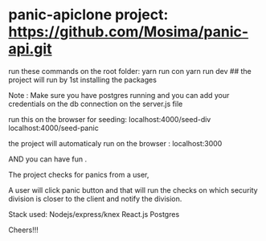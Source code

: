 # panic-apiclone project: https://github.com/Mosima/panic-api.git

run these commands on the root folder:
yarn run con
yarn run dev  ## the project will run by 1st installing the packages

Note : Make sure you have postgres running and you can add your credentials on the db connection on the server.js file

run this on the browser for seeding:
localhost:4000/seed-div
localhost:4000/seed-panic

the project will automaticaly run on the browser : localhost:3000

AND you can have fun .

The project checks for panics from a user,

A user will click panic button and that will run the checks on which security division is closer to the client and notify the division.

Stack used:
Nodejs/express/knex
React.js
Postgres

Cheers!!!
